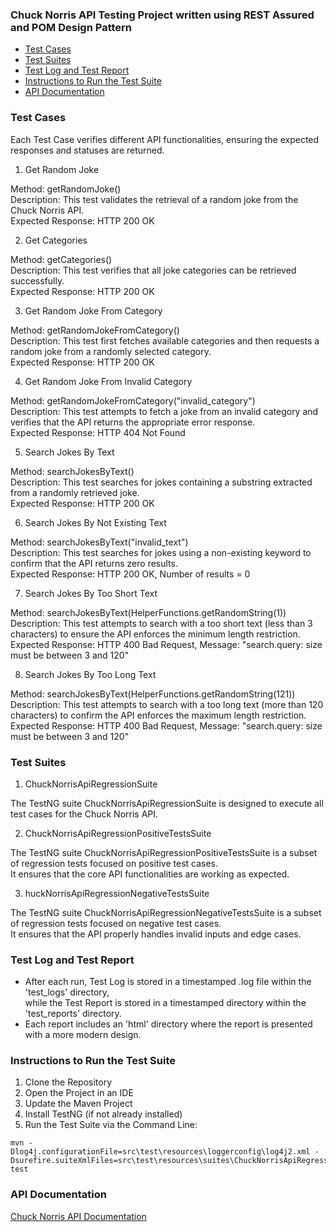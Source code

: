 <h3>Chuck Norris API Testing Project written using REST Assured and POM Design Pattern</h3>  
    
* [Test Cases](#test-cases)
* [Test Suites](#test-suites)
* [Test Log and Test Report](#test-log-and-test-report)
* [Instructions to Run the Test Suite](#instructions-to-run-the-test-suite)
* [API Documentation](#api-documentation)

### Test Cases

Each Test Case verifies different API functionalities, ensuring the expected responses and statuses are returned.  
  
1. Get Random Joke

Method: getRandomJoke()  
Description: This test validates the retrieval of a random joke from the Chuck Norris API.  
Expected Response: HTTP 200 OK    
  
2. Get Categories  
  
Method: getCategories()  
Description: This test verifies that all joke categories can be retrieved successfully.  
Expected Response: HTTP 200 OK    
  
3. Get Random Joke From Category  
  
Method: getRandomJokeFromCategory()  
Description: This test first fetches available categories and then requests a random joke from a randomly selected category.  
Expected Response: HTTP 200 OK  
  
4. Get Random Joke From Invalid Category  
  
Method: getRandomJokeFromCategory("invalid_category")  
Description: This test attempts to fetch a joke from an invalid category and verifies that the API returns the appropriate error response.  
Expected Response: HTTP 404 Not Found   
  
5. Search Jokes By Text  
  
Method: searchJokesByText()  
Description: This test searches for jokes containing a substring extracted from a randomly retrieved joke.  
Expected Response: HTTP 200 OK  
  
6. Search Jokes By Not Existing Text  
  
Method: searchJokesByText("invalid_text")  
Description: This test searches for jokes using a non-existing keyword to confirm that the API returns zero results.  
Expected Response: HTTP 200 OK, Number of results = 0  
  
7. Search Jokes By Too Short Text  
  
Method: searchJokesByText(HelperFunctions.getRandomString(1))  
Description: This test attempts to search with a too short text (less than 3 characters) to ensure the API enforces the minimum length restriction.  
Expected Response: HTTP 400 Bad Request, Message: "search.query: size must be between 3 and 120"   
  
8. Search Jokes By Too Long Text  
  
Method: searchJokesByText(HelperFunctions.getRandomString(121))  
Description: This test attempts to search with a too long text (more than 120 characters) to confirm the API enforces the maximum length restriction.  
Expected Response: HTTP 400 Bad Request, Message: "search.query: size must be between 3 and 120"    
  
### Test Suites   

1. ChuckNorrisApiRegressionSuite

The TestNG suite ChuckNorrisApiRegressionSuite is designed to execute all test cases for the Chuck Norris API.

2. ChuckNorrisApiRegressionPositiveTestsSuite

The TestNG suite ChuckNorrisApiRegressionPositiveTestsSuite is a subset of regression tests focused on positive test cases.    
It ensures that the core API functionalities are working as expected.  

3. huckNorrisApiRegressionNegativeTestsSuite
  
The TestNG suite ChuckNorrisApiRegressionNegativeTestsSuite is a subset of regression tests focused on negative test cases.  
It ensures that the API properly handles invalid inputs and edge cases.

### Test Log and Test Report  
  
* After each run, Test Log is stored in a timestamped .log file within the 'test_logs' directory,  
  while the Test Report is stored in a timestamped directory within the 'test_reports' directory.  
* Each report includes an 'html' directory where the report is presented with a more modern design.

### Instructions to Run the Test Suite
  
1) Clone the Repository  
2) Open the Project in an IDE  
3) Update the Maven Project  
4) Install TestNG (if not already installed)  
5) Run the Test Suite via the Command Line:  
```
mvn -Dlog4j.configurationFile=src\test\resources\loggerconfig\log4j2.xml -Dsurefire.suiteXmlFiles=src\test\resources\suites\ChuckNorrisApiRegressionSuite.xml test
```

### API Documentation  

[Chuck Norris API Documentation](https://api.chucknorris.io/)
